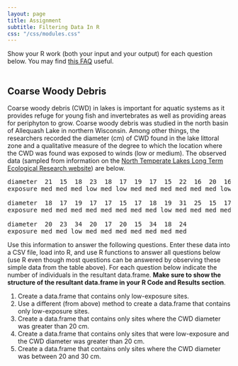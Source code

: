 ```yaml
---
layout: page
title: Assignment
subtitle: Filtering Data In R
css: "/css/modules.css"
---
```


<div class="alert alert-info">
Show your R work (both your input and your output) for each question below. You may find
<a href="http://derekogle.com/NCMTH107/resources/FAQs/AssignmentNotebook" target="_blank">this FAQ</a> useful.
</div>

<br>

## Coarse Woody Debris
Coarse woody debris (CWD) in lakes is important for aquatic systems as it provides refuge for young fish and invertebrates as well as providing areas for periphyton to grow. Coarse woody debris was studied in the north basin of Allequash Lake in northern Wisconsin. Among other things, the researchers recorded the diameter (cm) of CWD found in the lake littoral zone and a qualitative measure of the degree to which the location where the CWD was found was exposed to winds (low or medium). The observed data (sampled from information on the [North Temperate Lakes Long Term Ecological Research website](https://lter.limnology.wisc.edu/datacatalog/search)) are below.

<pre>
diameter  21  15  18  23  18  17  19  17  15  22  16  20  16  17  18  15  16  24  24  23
exposure med med med low med low med med med med med med low med med med med low med med

diameter  18  17  19  17  17  15  17  18  19  31  25  15  17  34  16  18  19  15  16  15
exposure med med med med med med med med low med med med med low low med med med low med

diameter  20  23  34  20  17  20  15  34  18  24
exposure med med low med med med med med med med
</pre>

Use this information to answer the following questions. Enter these data into a CSV file, load into R, and use R functions to answer all questions below (use R even though most questions can be answered by observing these simple data from the table above). For each question below indicate the number of individuals in the resultant data.frame. **Make sure to show the structure of the resultant data.frame in your R Code and Results section**.

1. Create a data.frame that contains only low-exposure sites.
1. Use a different (from above) method to create a data.frame that contains only low-exposure sites.
1. Create a data.frame that contains only sites where the CWD diameter was greater than 20 cm.
1. Create a data.frame that contains only sites that were low-exposure and the CWD diameter was greater than 20 cm.
1. Create a data.frame that contains only sites where the CWD diameter was between 20 and 30 cm.
